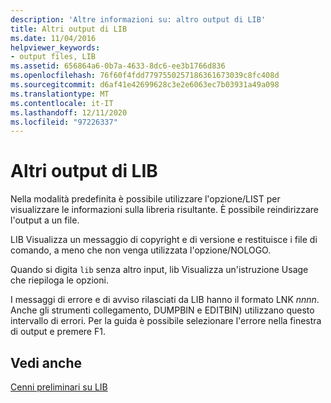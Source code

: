 ```yaml
---
description: 'Altre informazioni su: altro output di LIB'
title: Altri output di LIB
ms.date: 11/04/2016
helpviewer_keywords:
- output files, LIB
ms.assetid: 656864a6-0b7a-4633-8dc6-ee3b1766d836
ms.openlocfilehash: 76f60f4fdd7797550257186361673039c8fc408d
ms.sourcegitcommit: d6af41e42699628c3e2e6063ec7b03931a49a098
ms.translationtype: MT
ms.contentlocale: it-IT
ms.lasthandoff: 12/11/2020
ms.locfileid: "97226337"
---
```

# <a name="other-lib-output"></a>Altri output di LIB

Nella modalità predefinita è possibile utilizzare l'opzione/LIST per visualizzare le informazioni sulla libreria risultante. È possibile reindirizzare l'output a un file.

LIB Visualizza un messaggio di copyright e di versione e restituisce i file di comando, a meno che non venga utilizzata l'opzione/NOLOGO.

Quando si digita `lib` senza altro input, lib Visualizza un'istruzione Usage che riepiloga le opzioni.

I messaggi di errore e di avviso rilasciati da LIB hanno il formato LNK *nnnn*. Anche gli strumenti collegamento, DUMPBIN e EDITBIN) utilizzano questo intervallo di errori. Per la guida è possibile selezionare l'errore nella finestra di output e premere F1.

## <a name="see-also"></a>Vedi anche

[Cenni preliminari su LIB](overview-of-lib.md)
